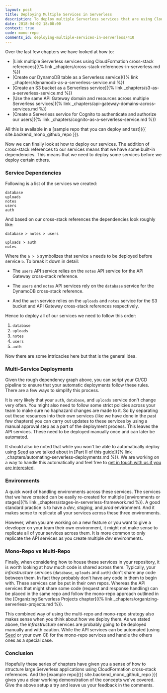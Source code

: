 ```yaml
---
layout: post
title: Deploying Multiple Services in Serverless
description: To deploy multiple Serverless services that are using CloudFormation cross-stack references, we need to ensure that we deploy them in the order of their dependencies.
date: 2018-04-02 18:00:00
context: true
code: mono-repo
comments_id: deploying-multiple-services-in-serverless/410
---
```


Over the last few chapters we have looked at how to:

- [Link multiple Serverless services using CloudFormation cross-stack references]({% link _chapters/cross-stack-references-in-serverless.md %})
- [Create our DynamoDB table as a Serverless service]({% link _chapters/dynamodb-as-a-serverless-service.md %})
- [Create an S3 bucket as a Serverless service]({% link _chapters/s3-as-a-serverless-service.md %})
- [Use the same API Gateway domain and resources across multiple Serverless services]({% link _chapters/api-gateway-domains-across-services.md %})
- [Create a Serverless service for Cognito to authenticate and authorize our users]({% link _chapters/cognito-as-a-serverless-service.md %})

All this is available in a [sample repo that you can deploy and test]({{ site.backend_mono_github_repo }}).

Now we can finally look at how to deploy our services. The addition of cross-stack references to our services means that we have some built-in dependencies. This means that we need to deploy some services before we deploy certain others.

### Service Dependencies

Following is a list of the services we created:

```
database
uploads
notes
users
auth
```

And based on our cross-stack references the dependencies look roughly like:

```
database > notes > users

uploads > auth
notes
```

Where the `a > b` symbolizes that service `a` needs to be deployed before service `b`. To break it down in detail:

- The `users` API service relies on the `notes` API service for the API Gateway cross-stack reference.

- The `users` and `notes` API services rely on the `database` service for the DynamoDB cross-stack reference.

- And the `auth` service relies on the `uploads` and `notes` service for the S3 bucket and API Gateway cross-stack references respectively.

Hence to deploy all of our services we need to follow this order:

1. `database`
2. `uploads`
3. `notes`
4. `users`
5. `auth`

Now there are some intricacies here but that is the general idea.

### Multi-Service Deployments

Given the rough dependency graph above, you can script your CI/CD pipeline to ensure that your automatic deployments follow these rules. There are a few ways to simplify this process.

It is very likely that your `auth`, `database`, and `uploads` service don't change very often. You might also need to follow some strict policies across your team to make sure no haphazard changes are made to it. So by separating out these resources into their own services (like we have done in the past few chapters) you can carry out updates to these services by using a manual approval step as a part of the deployment process. This leaves the API services. These need to be deployed manually once and can later be automated.

It should also be noted that while you won't be able to automatically deploy using [Seed](https://seed.run) as we talked about in [Part II of this guide]({% link _chapters/automating-serverless-deployments.md %}). We are working on a way to handle this automatically and feel free to [get in touch with us if you are interested](mailto:contact@seed.run).

### Environments

A quick word of handling environments across these services. The services that we have created can be easily re-created for multiple [environments or stages]({% link _chapters/stages-in-serverless-framework.md %}). A good standard practice is to have a _dev_, _staging_, and _prod_ environment. And it makes sense to replicate all your services across these three environments.

However, when you are working on a new feature or you want to give a developer on your team their own environment, it might not make sense to replicate all of your services across them. It is more common to only replicate the API services as you create multiple _dev_ environments.

### Mono-Repo vs Multi-Repo

Finally, when considering how to house these services in your repository, it is worth looking at how much code is shared across them. Typically, your _infrastructure_ services (`database`, `uploads` and `auth`) don't share any code between them. In fact they probably don't have any code in them to begin with. These services can be put in their own repos. Whereas the API services that might share some code (request and response handling) can be placed in the same repo and follow the mono-repo approach outlined in the [Organizing Serverless Projects chapter]({% link _chapters/organizing-serverless-projects.md %}).

This combined way of using the multi-repo and mono-repo strategy also makes sense when you think about how we deploy them. As we stated above, the _infrastructure_ services are probably going to be deployed manually and with caution. While the API services can be automated (using [Seed](https://seed.run) or your own CI) for the mono-repo services and handle the others ones as a special case.

### Conclusion

Hopefully these series of chapters have given you a sense of how to structure large Serverless applications using CloudFormation cross-stack references. And the [example repo]({{ site.backend_mono_github_repo }}) gives you a clear working demonstration of the concepts we've covered. Give the above setup a try and leave us your feedback in the comments.

